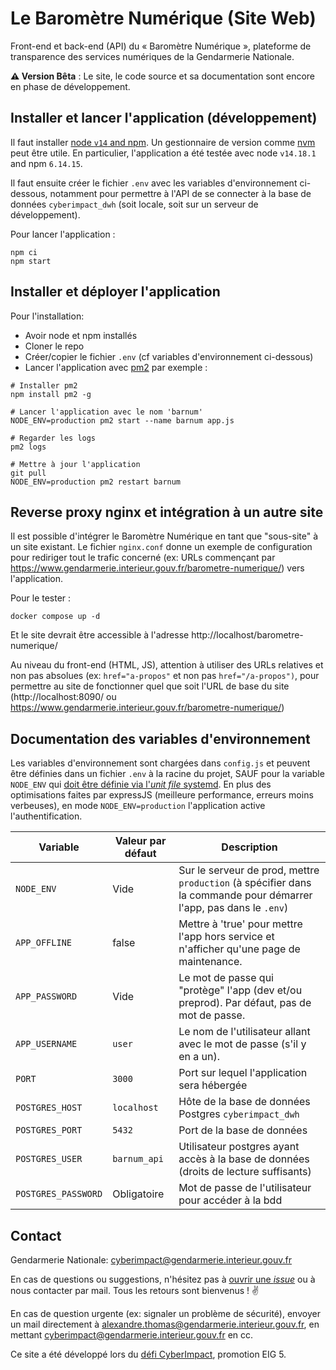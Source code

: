 # Le Baromètre Numérique (Site Web)

Front-end et back-end (API) du « Baromètre Numérique », plateforme de transparence des services numériques de la Gendarmerie Nationale.

**⚠️ Version Bêta** : Le site, le code source et sa documentation sont encore en phase de développement.

## Installer et lancer l'application (développement)
Il faut installer [node `v14` and npm](https://docs.npmjs.com/cli/v8/configuring-npm/install). Un gestionnaire de version 
comme [nvm](https://github.com/creationix/nvm) peut être utile. En particulier, l'application a été testée 
avec node `v14.18.1` and npm `6.14.15`.

Il faut ensuite créer le fichier `.env` avec les variables d'environnement ci-dessous, notamment pour permettre à l'API de se connecter à 
la base de données `cyberimpact_dwh` (soit locale, soit sur un serveur de développement).

Pour lancer l'application :
```
npm ci
npm start
```

## Installer et déployer l'application
Pour l'installation:
- Avoir node et npm installés
- Cloner le repo
- Créer/copier le fichier `.env` (cf variables d'environnement ci-dessous)
- Lancer l'application avec [pm2](https://www.npmjs.com/package/pm2) par exemple :
```
# Installer pm2
npm install pm2 -g

# Lancer l'application avec le nom 'barnum'
NODE_ENV=production pm2 start --name barnum app.js

# Regarder les logs
pm2 logs

# Mettre à jour l'application
git pull
NODE_ENV=production pm2 restart barnum
```

## Reverse proxy nginx et intégration à un autre site
Il est possible d'intégrer le Baromètre Numérique en tant que "sous-site" à un site existant.
Le fichier `nginx.conf` donne un exemple de configuration pour rediriger tout le trafic concerné (ex: URLs 
commençant par https://www.gendarmerie.interieur.gouv.fr/barometre-numerique/) vers l'application.

Pour le tester :
```
docker compose up -d
```
Et le site devrait être accessible à l'adresse http://localhost/barometre-numerique/

Au niveau du front-end (HTML, JS), attention à utiliser des URLs relatives et non pas absolues
(ex: `href="a-propos"` et non pas `href="/a-propos")`, pour permettre au site de fonctionner quel que soit l'URL de 
base du site (http://localhost:8090/ ou https://www.gendarmerie.interieur.gouv.fr/barometre-numerique/)

## Documentation des variables d'environnement
Les variables d'environnement sont chargées dans `config.js` et peuvent être définies dans un fichier `.env` à la 
racine du projet, SAUF pour la variable `NODE_ENV` qui
[doit être définie via l'_unit file_ systemd](https://expressjs.com/en/advanced/best-practice-performance.html#set-node_env-to-production).
En plus des optimisations faites par expressJS (meilleure performance, erreurs moins verbeuses), en mode `NODE_ENV=production` 
l'application active l'authentification.

| Variable            | Valeur par défaut | Description                                                                                                        | 
|---------------------|-------------------|--------------------------------------------------------------------------------------------------------------------|
| `NODE_ENV`          | Vide              | Sur le serveur de prod, mettre `production` (à spécifier dans la commande pour démarrer l'app, pas dans le `.env`) |
| `APP_OFFLINE`       | false             | Mettre à 'true' pour mettre l'app hors service et n'afficher qu'une page de maintenance.                           |
| `APP_PASSWORD`      | Vide              | Le mot de passe qui "protège" l'app (dev et/ou preprod). Par défaut, pas de mot de passe.                          |
| `APP_USERNAME`      | `user`            | Le nom de l'utilisateur allant avec le mot de passe (s'il y en a un).                                              |
| `PORT`              | `3000`            | Port sur lequel l'application sera hébergée                                                                        |
| `POSTGRES_HOST`     | `localhost`       | Hôte de la base de données Postgres `cyberimpact_dwh`                                                              |
| `POSTGRES_PORT`     | `5432`            | Port de la base de données                                                                                         |
| `POSTGRES_USER`     | `barnum_api`      | Utilisateur postgres ayant accès à la base de données (droits de lecture suffisants)                               |
| `POSTGRES_PASSWORD` | Obligatoire       | Mot de passe de l'utilisateur pour accéder à la bdd                                                                |

## Contact
Gendarmerie Nationale: cyberimpact@gendarmerie.interieur.gouv.fr

En cas de questions ou suggestions, n'hésitez pas à [ouvrir une _issue_](https://github.com/GendarmerieNationale/barometre-numerique-website/issues/new/choose)
ou à nous contacter par mail. Tous les retours sont bienvenus ! ✌️

En cas de question urgente (ex: signaler un problème de sécurité), envoyer un mail directement à 
alexandre.thomas@gendarmerie.interieur.gouv.fr, en mettant cyberimpact@gendarmerie.interieur.gouv.fr en cc.

Ce site a été développé lors du [défi CyberImpact](https://eig.etalab.gouv.fr/defis/cyberimp-ct/), promotion EIG 5.
